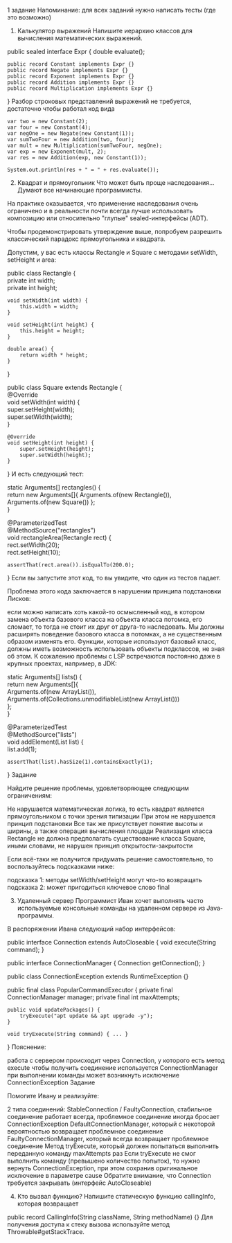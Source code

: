 1 задание
Напоминание: для всех заданий нужно написать тесты (где это возможно)



1. Калькулятор выражений
Напишите иерархию классов для вычисления математических выражений.

public sealed interface Expr {
    double evaluate();

    public record Constant implements Expr {}
    public record Negate implements Expr {}
    public record Exponent implements Expr {}
    public record Addition implements Expr {}
    public record Multiplication implements Expr {}
}
Разбор строковых представлений выражений не требуется, достаточно чтобы работал код вида

    var two = new Constant(2);
    var four = new Constant(4);
    var negOne = new Negate(new Constant(1));
    var sumTwoFour = new Addition(two, four);
    var mult = new Multiplication(sumTwoFour, negOne);
    var exp = new Exponent(mult, 2);
    var res = new Addition(exp, new Constant(1));

    System.out.println(res + " = " + res.evaluate());

2. Квадрат и прямоугольник
Что может быть проще наследования... Думают все начинающие программисты.

На практике оказывается, что применение наследования очень ограничено и в реальности почти всегда лучше использовать композицию или относительно "глупые" sealed-интерфейсы (ADT).

Чтобы продемонстрировать утверждение выше, попробуем разрешить классический парадокс прямоугольника и квадрата.

Допустим, у вас есть классы Rectangle и Square с методами setWidth, setHeight и area:

public class Rectangle {  
    private int width;  
    private int height;  
  
    void setWidth(int width) {  
        this.width = width;  
    }  
  
    void setHeight(int height) {  
        this.height = height;  
    }  
  
    double area() {  
        return width * height;  
    }  
}  
  
public class Square extends Rectangle {  
    @Override  
    void setWidth(int width) {  
        super.setHeight(width);  
        super.setWidth(width);  
    }  
  
    @Override  
    void setHeight(int height) {  
        super.setHeight(height);  
        super.setWidth(height);  
    }  
}
И есть следующий тест:

static Arguments[] rectangles() {  
    return new Arguments[]{
        Arguments.of(new Rectangle()), 
        Arguments.of(new Square())
    };  
}  
  
@ParameterizedTest  
@MethodSource("rectangles")  
void rectangleArea(Rectangle rect) {  
    rect.setWidth(20);  
    rect.setHeight(10);  
  
    assertThat(rect.area()).isEqualTo(200.0);  
}
Если вы запустите этот код, то вы увидите, что один из тестов падает.

Проблема этого кода заключается в нарушении принципа подстановки Лисков:

если можно написать хоть какой-то осмысленный код, в котором замена объекта базового класса на объекта класса потомка, его сломает, то тогда не стоит их друг от друга-то наследовать.
Мы должны расширять поведение базового класса в потомках, а не существенным образом изменять его. Функции, которые используют базовый класс, должны иметь возможность использовать объекты подклассов, не зная об этом.
К сожалению проблемы с LSP встречаются постоянно даже в крупных проектах, например, в JDK:

static Arguments[] lists() {  
    return new Arguments[]{  
            Arguments.of(new ArrayList<Integer>()),  
            Arguments.of(Collections.unmodifiableList(new ArrayList<Integer>()))  
    };  
}  
  
@ParameterizedTest  
@MethodSource("lists")  
void addElement(List<Integer> list) {  
    list.add(1);  
  
    assertThat(list).hasSize(1).containsExactly(1);  
}
Задание

Найдите решение проблемы, удовлетворяющее следующим ограничениям:

Не нарушается математическая логика, то есть квадрат является прямоугольником с точки зрения типизации
При этом не нарушается принцип подстановки
Все так же присутствует понятие высоты и ширины, а также операция вычисления площади
Реализация класса Rectangle не должна предполагать существование класса Square, иными словами, не нарушен принцип открытости-закрытости


Если всё-таки не получится придумать решение самостоятельно, то воспользуйтесь подсказками ниже:

подсказка 1: методы setWidth/setHeight могут что-то возвращать
подсказка 2: может пригодиться ключевое слово final

3. Удаленный сервер
Программист Иван хочет выполнять часто используемые консольные команды на удаленном сервере из Java-программы.

В распоряжении Ивана следующий набор интерфейсов:

public interface Connection extends AutoCloseable {
    void execute(String command);
}

public interface ConnectionManager {
    Connection getConnection();
}

public class ConnectionException extends RuntimeException {}

public final class PopularCommandExecutor {
    private final ConnectionManager manager;
    private final int maxAttempts;
    
    public void updatePackages() {
	    tryExecute("apt update && apt upgrade -y");
    }

	void tryExecute(String command) { ... }
}
Пояснение:

работа с сервером происходит через Connection, у которого есть метод execute
чтобы получить соединение используется ConnectionManager
при выполнении команды может возникнуть исключение ConnectionException
Задание

Помогите Ивану и реализуйте:

2 типа соединений: StableConnection / FaultyConnection, стабильное соединение работает всегда, проблемное соединение иногда бросает ConnectionException
DefaultConnectionManager, который с некоторой вероятностью возвращает проблемное соединение
FaultyConnectionManager, который всегда возвращает проблемное соединение
Метод tryExecute, который должен попытаться выполнить переданную команду maxAttempts раз
Если tryExecute не смог выполнить команду (превышено количество попыток), то нужно вернуть ConnectionException, при этом сохранив оригинальное исключение в параметре cause
Обратите внимание, что Connection требуется закрывать (интерфейс AutoCloseable)


4. Кто вызвал функцию?
Напишите статическую функцию callingInfo, которая возвращает

public record CallingInfo(String className, String methodName) {}
Для получения доступа к стеку вызова используйте метод Throwable#getStackTrace.
